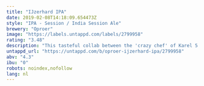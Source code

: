 ```yaml
---
title: "IJzerhard IPA"
date: 2019-02-08T14:18:09.654473Z
style: "IPA - Session / India Session Ale"
brewery: "Oproer"
image: "https://labels.untappd.com/labels/2799958"
rating: "3.48"
description: "This tasteful collab between the 'crazy chef' of Karel 5 and the brewers of Oproer, is a fresh IPA. Made with the special element verveine, harvested from the monastery garden of Karel 5."
untappd_url: "https://untappd.com/b/oproer-ijzerhard-ipa/2799958"
abv: "4.3"
ibu: "0"
robots: noindex,nofollow
lang: nl
---
```

